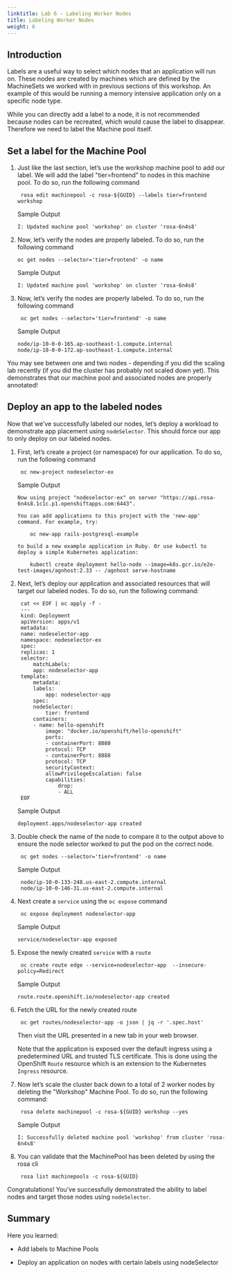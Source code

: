 ```yaml
---
linktitle: Lab 6 - Labeling Worker Nodes
title: Labeling Worker Nodes
weight: 6
---
```


## Introduction

Labels are a useful way to select which nodes that an application will run on. These nodes are created by machines which are defined by the MachineSets we worked with in previous sections of this workshop. An example of this would be running a memory intensive application only on a specific node type.

While you can directly add a label to a node, it is not recommended because nodes can be recreated, which would cause the label to disappear. Therefore we need to label the Machine pool itself.

## Set a label for the Machine Pool

1. Just like the last section, let’s use the workshop machine pool to add our label. We will add the label "tier=frontend" to nodes in this machine pool. To do so, run the following command

        rosa edit machinepool -c rosa-${GUID} --labels tier=frontend workshop

    Sample Output
    ```tpl
    I: Updated machine pool 'workshop' on cluster 'rosa-6n4s8'
    ```
2. Now, let’s verify the nodes are properly labeled. To do so, run the following command

       oc get nodes --selector='tier=frontend' -o name

   Sample Output
   ```tpl
   I: Updated machine pool 'workshop' on cluster 'rosa-6n4s8'
   ```
3. Now, let’s verify the nodes are properly labeled. To do so, run the following command

        oc get nodes --selector='tier=frontend' -o name

    Sample Output
    ```tpl
    node/ip-10-0-0-165.ap-southeast-1.compute.internal
    node/ip-10-0-0-172.ap-southeast-1.compute.internal  
    ```
You may see between one and two nodes - depending if you did the scaling lab recently (if you did the cluster has probably not scaled down yet). This demonstrates that our machine pool and associated nodes are properly annotated!

## Deploy an app to the labeled nodes 

Now that we’ve successfully labeled our nodes, let’s deploy a workload to demonstrate app placement using `nodeSelector`. This should force our app to only deploy on our labeled nodes.

1. First, let’s create a project (or namespace) for our application. To do so, run the following command

        oc new-project nodeselector-ex

    Sample Output
    ```tpl
    Now using project "nodeselector-ex" on server "https://api.rosa-6n4s8.1c1c.p1.openshiftapps.com:6443".

    You can add applications to this project with the 'new-app' command. For example, try:

        oc new-app rails-postgresql-example

    to build a new example application in Ruby. Or use kubectl to deploy a simple Kubernetes application:

        kubectl create deployment hello-node --image=k8s.gcr.io/e2e-test-images/agnhost:2.33 -- /agnhost serve-hostname
    ```

2. Next, let’s deploy our application and associated resources that will target our labeled nodes. To do so, run the following command:

        cat << EOF | oc apply -f -
        ---
        kind: Deployment
        apiVersion: apps/v1
        metadata:
        name: nodeselector-app
        namespace: nodeselector-ex
        spec:
        replicas: 1
        selector:
            matchLabels:
            app: nodeselector-app
        template:
            metadata:
            labels:
                app: nodeselector-app
            spec:
            nodeSelector:
                tier: frontend
            containers:
            - name: hello-openshift
                image: "docker.io/openshift/hello-openshift"
                ports:
                - containerPort: 8080
                protocol: TCP
                - containerPort: 8888
                protocol: TCP
                securityContext:
                allowPrivilegeEscalation: false
                capabilities:
                    drop:
                    - ALL
        EOF

    Sample Output
    ```tpl
    deployment.apps/nodeselector-app created
    ```

4. Double check the name of the node to compare it to the output above to ensure the node selector worked to put the pod on the correct node.

        oc get nodes --selector='tier=frontend' -o name

    Sample Output 

        node/ip-10-0-133-248.us-east-2.compute.internal
        node/ip-10-0-146-31.us-east-2.compute.internal
        
5. Next create a `service` using the `oc expose` command

        oc expose deployment nodeselector-app

    Sample Output
    ```tpl
    service/nodeselector-app exposed
    ```

6. Expose the newly created `service` with a `route`

        oc create route edge --service=nodeselector-app  --insecure-policy=Redirect

    Sample Output
    ```tpl
    route.route.openshift.io/nodeselector-app created
    ```

7. Fetch the URL for the newly created route

        oc get routes/nodeselector-app -o json | jq -r '.spec.host'

    Then visit the URL presented in a new tab in your web browser.

    Note that the application is exposed over the default ingress using a predetermined URL and trusted TLS certificate. This is done using the OpenShift `Route` resource which is an extension to the Kubernetes `Ingress` resource.

8. Now let’s scale the cluster back down to a total of 2 worker nodes by deleting the "Workshop" Machine Pool. To do so, run the following command:

        rosa delete machinepool -c rosa-${GUID} workshop --yes

    Sample Output 
    ```tpl
    I: Successfully deleted machine pool 'workshop' from cluster 'rosa-6n4s8'
    ```

9. You can validate that the MachinePool has been deleted by using the rosa cli

        rosa list machinepools -c rosa-${GUID}

Congratulations! You’ve successfully demonstrated the ability to label nodes and target those nodes using `nodeSelector`.

## Summary

Here you learned:

* Add labels to Machine Pools

* Deploy an application on nodes with certain labels using nodeSelector
